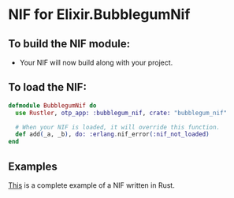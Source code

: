 # NIF for Elixir.BubblegumNif

## To build the NIF module:

- Your NIF will now build along with your project.

## To load the NIF:

```elixir
defmodule BubblegumNif do
  use Rustler, otp_app: :bubblegum_nif, crate: "bubblegum_nif"

  # When your NIF is loaded, it will override this function.
  def add(_a, _b), do: :erlang.nif_error(:nif_not_loaded)
end
```

## Examples

[This](https://github.com/rusterlium/NifIo) is a complete example of a NIF written in Rust.
